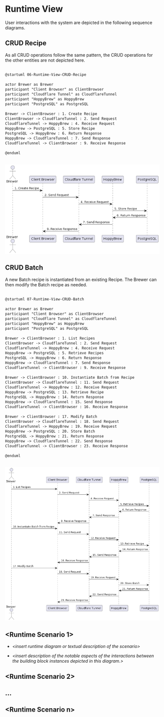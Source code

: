 # Runtime View

User interactions with the system are depicted in the following sequence diagrams.

## CRUD Recipe

As all CRUD operations follow the same pattern, the CRUD operations for the other entities are not depicted here.

<pre id="mycode" class="haskell numberLines" startFrom="100">
  <code>
@startuml 06-Runtime-View-CRUD-Recipe

actor Brewer as Brewer
participant "Client Browser" as ClientBrowser
participant "Cloudflare Tunnel" as CloudflareTunnel
participant "HoppyBrew" as HoppyBrew
participant "PostgreSQL" as PostgreSQL

Brewer -> ClientBrowser : 1. Create Recipe
ClientBrowser -> CloudflareTunnel : 2. Send Request
CloudflareTunnel -> HoppyBrew : 4. Receive Request
HoppyBrew -> PostgreSQL : 5. Store Recipe
PostgreSQL -> HoppyBrew : 6. Return Response
HoppyBrew -> CloudflareTunnel : 7. Send Response
CloudflareTunnel -> ClientBrowser : 9. Receive Response

@enduml
    </code>
</pre>

![CRUD Recipe](../images/06-Runtime-View-CRUD-Recipe.png)

## CRUD Batch

A new Batch recipe is instantiated from an existing Recipe. The Brewer can then modify the Batch recipe as needed.

<pre id="mycode" class="haskell numberLines" startFrom="100">
  <code>
@startuml 07-Runtime-View-CRUD-Batch

actor Brewer as Brewer
participant "Client Browser" as ClientBrowser
participant "Cloudflare Tunnel" as CloudflareTunnel
participant "HoppyBrew" as HoppyBrew
participant "PostgreSQL" as PostgreSQL

Brewer -> ClientBrowser : 1. List Recipes
ClientBrowser -> CloudflareTunnel : 2. Send Request
CloudflareTunnel -> HoppyBrew : 4. Receive Request
HoppyBrew -> PostgreSQL : 5. Retrieve Recipes
PostgreSQL -> HoppyBrew : 6. Return Response
HoppyBrew -> CloudflareTunnel : 7. Send Response
CloudflareTunnel -> ClientBrowser : 9. Receive Response

Brewer -> ClientBrowser : 10. Instantiate Batch from Recipe
ClientBrowser -> CloudflareTunnel : 11. Send Request
CloudflareTunnel -> HoppyBrew : 12. Receive Request
HoppyBrew -> PostgreSQL : 13. Retrieve Recipe
PostgreSQL -> HoppyBrew : 14. Return Response
HoppyBrew -> CloudflareTunnel : 15. Send Response
CloudflareTunnel -> ClientBrowser : 16. Receive Response

Brewer -> ClientBrowser : 17. Modify Batch
ClientBrowser -> CloudflareTunnel : 18. Send Request
CloudflareTunnel -> HoppyBrew : 19. Receive Request
HoppyBrew -> PostgreSQL : 20. Store Batch
PostgreSQL -> HoppyBrew : 21. Return Response
HoppyBrew -> CloudflareTunnel : 22. Send Response
CloudflareTunnel -> ClientBrowser : 23. Receive Response

@enduml
    </code>
</pre>

![CRUD Batch](../images/07-Runtime-View-CRUD-Batch.png)











## \<Runtime Scenario 1\>

- *\<insert runtime diagram or textual description of the scenario\>*

- *\<insert description of the notable aspects of the interactions between the building block instances depicted in this diagram.\>*

## \<Runtime Scenario 2\>

## …

## \<Runtime Scenario n\>

